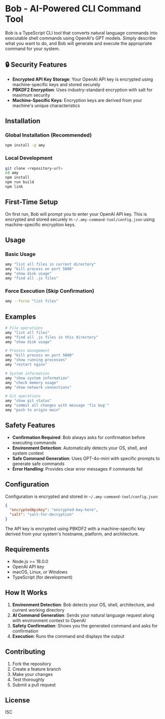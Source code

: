# Bob - AI-Powered CLI Command Tool

Bob is a TypeScript CLI tool that converts natural language commands into executable shell commands using OpenAI's GPT models. Simply describe what you want to do, and Bob will generate and execute the appropriate command for your system.

## 🔒 Security Features

- **Encrypted API Key Storage**: Your OpenAI API key is encrypted using machine-specific keys and stored securely
- **PBKDF2 Encryption**: Uses industry-standard encryption with salt for maximum security
- **Machine-Specific Keys**: Encryption keys are derived from your machine's unique characteristics

## Installation

### Global Installation (Recommended)

```bash
npm install -g amy
```

### Local Development

```bash
git clone <repository-url>
cd amy
npm install
npm run build
npm link
```

## First-Time Setup

On first run, Bob will prompt you to enter your OpenAI API key. This is encrypted and stored securely in `~/.amy-command-tool/config.json` using machine-specific encryption keys.

## Usage

### Basic Usage

```bash
amy "list all files in current directory"
amy "kill process on port 5000"
amy "show disk usage"
amy "find all .js files"
```

### Force Execution (Skip Confirmation)

```bash
amy --force "list files"
```

## Examples

```bash
# File operations
amy "list all files"
amy "find all .js files in this directory"
amy "show disk usage"

# Process management
amy "kill process on port 5000"
amy "show running processes"
amy "restart nginx"

# System information
amy "show system information"
amy "check memory usage"
amy "show network connections"

# Git operations
amy "show git status"
amy "commit all changes with message 'fix bug'"
amy "push to origin main"
```

## Safety Features

- **Confirmation Required**: Bob always asks for confirmation before executing commands
- **Environment Detection**: Automatically detects your OS, shell, and system context
- **Safe Command Generation**: Uses GPT-4o-mini with specific prompts to generate safe commands
- **Error Handling**: Provides clear error messages if commands fail

## Configuration

Configuration is encrypted and stored in `~/.amy-command-tool/config.json`:

```json
{
  "encryptedApiKey": "encrypted-key-here",
  "salt": "salt-for-decryption"
}
```

The API key is encrypted using PBKDF2 with a machine-specific key derived from your system's hostname, platform, and architecture.

## Requirements

- Node.js >= 18.0.0
- OpenAI API key
- macOS, Linux, or Windows
- TypeScript (for development)

## How It Works

1. **Environment Detection**: Bob detects your OS, shell, architecture, and current working directory
2. **AI Command Generation**: Sends your natural language request along with environment context to OpenAI
3. **Safety Confirmation**: Shows you the generated command and asks for confirmation
4. **Execution**: Runs the command and displays the output

## Contributing

1. Fork the repository
2. Create a feature branch
3. Make your changes
4. Test thoroughly
5. Submit a pull request

## License

ISC
